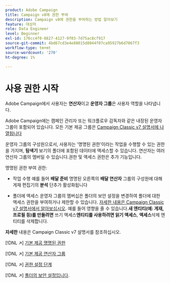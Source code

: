 ```yaml
---
product: Adobe Campaign
title: Campaign v8에 권한 부여
description: Campaign v8에 권한을 부여하는 방법 알아보기
feature: 대상자
role: Data Engineer
level: Beginner
exl-id: 176cc4f0-8827-4127-9f03-7d75ac8cf917
source-git-commit: 4bd67cd3e4e88015d8044f07ca95927b6d7867f3
workflow-type: tm+mt
source-wordcount: '270'
ht-degree: 1%

---
```


# 사용 권한 시작

Adobe Campaign에서 사용자는 **연산자**&#x200B;이고 **운영자 그룹**&#x200B;은 사용자 역할을 나타냅니다.

Adobe Campaign에는 캠페인 관리자 또는 워크플로우 감독자와 같은 내장된 운영자 그룹이 포함되어 있습니다. 모든 기본 제공 그룹은 [Campaign Classic v7 설명서에 나열됩니다](https://experienceleague.adobe.com/docs/campaign-classic/using/getting-started/permissions/access-management-groups.html?lang=en#default-groups)

운영자 그룹의 구성원으로서, 사용자는 &#39;명명된 권한&#39;이라는 작업을 수행할 수 있는 권한을 가지며, **탐색기** 보기의 폴더에 포함된 데이터에 액세스할 수 있습니다. 연산자는 여러 연산자 그룹의 멤버일 수 있습니다.권한 및 액세스 권한은 추가 기능입니다.

명명된 권한 부여 권한:

* 작업 수행
예를 들어 **배달 준비** 명명된 오른쪽의 **배달 연산자** 그룹의 구성원에 대해 게재 편집기의 **분석** 단추가 활성화됩니다

* 폴더에 액세스
운영자 그룹의 멤버십은 폴더의 보안 설정을 변경하여 폴더에 대한 액세스 권한을 부여하거나 제한할 수 있습니다. [자세한 내용은 Campaign Classic v7 설명서에서 알아보십시오](https://experienceleague.adobe.com/docs/campaign-classic/using/getting-started/permissions/access-management-folders.html?lang=en#permissions-on-a-folder). 예를 들어 영향을 줄 수 있습니다.**새 엔티티(예: 게재, 프로필 등)를 만들려면** 쓰기 액세스&#x200B;**엔티티를 사용하려면 읽기 액세스**, **액세스**&#x200B;삭제 엔티티를 삭제합니다.

**자세한** 내용은 Campaign Classic v7 설명서를 참조하십시오.

[!DNL :arrow_upper_right:] [기본 제공 명명된 권한](https://experienceleague.adobe.com/docs/campaign-classic/using/getting-started/permissions/access-management-named-rights.html)

[!DNL :arrow_upper_right:] [기본 제공 연산자 그룹](https://experienceleague.adobe.com/docs/campaign-classic/using/getting-started/permissions/access-management-groups.html?lang=en#default-groups)

[!DNL :arrow_upper_right:] [권한 설정 단계](https://experienceleague.adobe.com/docs/campaign-classic/using/getting-started/permissions/access-management.html)

[!DNL :arrow_upper_right:] [폴더의 보안 설정입니다](https://experienceleague.adobe.com/docs/campaign-classic/using/getting-started/permissions/access-management-folders.html?lang=en#permissions-on-a-folder).